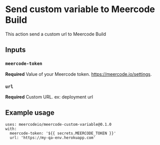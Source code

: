 # Send custom variable to Meercode Build

This action send a custom url to Meercode Build

## Inputs

### `meercode-token`

**Required** Value of your Meercode token. https://meercode.io/settings.

### `url`

**Required** Custom URL. ex: deployment url


## Example usage

```
uses: meercodeio/meercode-custom-variable@0.1.0
with:
  meercode-token: '${{ secrets.MEERCODE_TOKEN }}'
  url: 'https://my-qa-env.herokuapp.com'
```